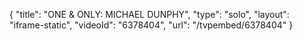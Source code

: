 {
    "title": "ONE & ONLY: MICHAEL DUNPHY",
    "type": "solo",
    "layout": "iframe-static",
    "videoId": "6378404",
    "url": "\/tvpembed\/6378404"
}